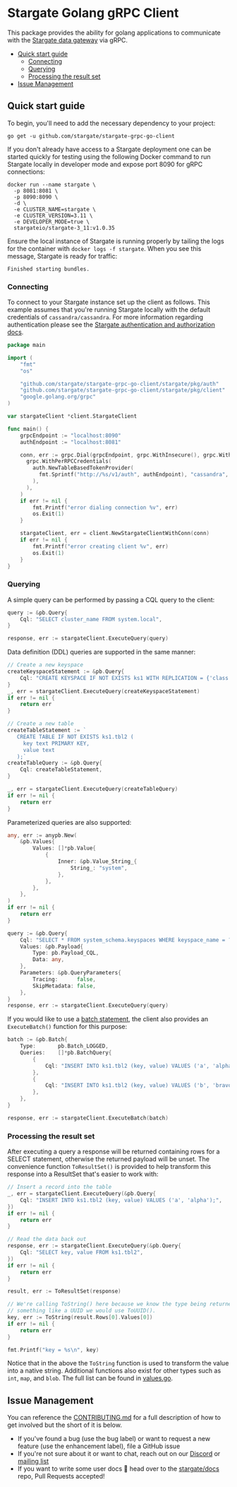 # Stargate Golang gRPC Client

This package provides the ability for golang applications to communicate with the [Stargate data gateway](https://stargate.io/)
via gRPC.

- [Quick start guide](#quick-start-guide)
    - [Connecting](#connecting)
    - [Querying](#querying)
    - [Processing the result set](#processing-the-result-set)
- [Issue Management](#issue-management)
  
## Quick start guide

To begin, you'll need to add the necessary dependency to your project:

```shell
go get -u github.com/stargate/stargate-grpc-go-client
```

If you don't already have access to a Stargate deployment one can be started quickly for testing using the following Docker
command to run Stargate locally in developer mode and expose port 8090 for gRPC connections:

```shell
docker run --name stargate \
  -p 8081:8081 \
  -p 8090:8090 \
  -d \
  -e CLUSTER_NAME=stargate \
  -e CLUSTER_VERSION=3.11 \
  -e DEVELOPER_MODE=true \
  stargateio/stargate-3_11:v1.0.35
```

Ensure the local instance of Stargate is running properly by tailing the logs for the container with `docker logs -f stargate`.
When you see this message, Stargate is ready for traffic:

`Finished starting bundles.`

### Connecting

To connect to your Stargate instance set up the client as follows. This example assumes that you're running Stargate locally
with the default credentials of `cassandra/cassandra`. For more information regarding authentication please see the
[Stargate authentication and authorization docs](https://stargate.io/docs/stargate/1.0/developers-guide/authnz.html).

```go
package main

import (
    "fmt"
    "os"

    "github.com/stargate/stargate-grpc-go-client/stargate/pkg/auth"
    "github.com/stargate/stargate-grpc-go-client/stargate/pkg/client"
    "google.golang.org/grpc"
)

var stargateClient *client.StargateClient

func main() {
    grpcEndpoint := "localhost:8090"
    authEndpoint := "localhost:8081"

    conn, err := grpc.Dial(grpcEndpoint, grpc.WithInsecure(), grpc.WithBlock(),
      grpc.WithPerRPCCredentials(
        auth.NewTableBasedTokenProvider(
          fmt.Sprintf("http://%s/v1/auth", authEndpoint), "cassandra", "cassandra",
        ),
      ),
    )
    if err != nil {
        fmt.Printf("error dialing connection %v", err)
        os.Exit(1)
    }

    stargateClient, err = client.NewStargateClientWithConn(conn)
    if err != nil {
        fmt.Printf("error creating client %v", err)
        os.Exit(1)
    }
}
```

### Querying

A simple query can be performed by passing a CQL query to the client:

```go
query := &pb.Query{
    Cql: "SELECT cluster_name FROM system.local",
}

response, err := stargateClient.ExecuteQuery(query)
```

Data definition (DDL) queries are supported in the same manner:

```go
// Create a new keyspace
createKeyspaceStatement := &pb.Query{
    Cql: "CREATE KEYSPACE IF NOT EXISTS ks1 WITH REPLICATION = {'class' : 'SimpleStrategy', 'replication_factor' : 1};",
}
_, err = stargateClient.ExecuteQuery(createKeyspaceStatement)
if err != nil {
    return err
}

// Create a new table
createTableStatement := `
   CREATE TABLE IF NOT EXISTS ks1.tbl2 (
     key text PRIMARY KEY,
     value text
   );`
createTableQuery := &pb.Query{
    Cql: createTableStatement,
}

_, err = stargateClient.ExecuteQuery(createTableQuery)
if err != nil {
    return err
}
```


Parameterized queries are also supported:

```go
any, err := anypb.New(
    &pb.Values{
        Values: []*pb.Value{
            {
                Inner: &pb.Value_String_{
                    String_: "system",
                },
            },
        },
    },
)
if err != nil {
    return err
}

query := &pb.Query{
    Cql: "SELECT * FROM system_schema.keyspaces WHERE keyspace_name = ?",
    Values: &pb.Payload{
        Type: pb.Payload_CQL,
        Data: any,
    },
    Parameters: &pb.QueryParameters{
        Tracing:      false,
        SkipMetadata: false,
    },
}
response, err := stargateClient.ExecuteQuery(query)
```

If you would like to use a [batch statement](https://cassandra.apache.org/doc/latest/cassandra/cql/dml.html#batch_statement),
the client also provides an `ExecuteBatch()` function for this purpose:

```go
batch := &pb.Batch{
    Type:       pb.Batch_LOGGED,
    Queries:    []*pb.BatchQuery{
        {
            Cql: "INSERT INTO ks1.tbl2 (key, value) VALUES ('a', 'alpha');",
        },
        {
            Cql: "INSERT INTO ks1.tbl2 (key, value) VALUES ('b', 'bravo');",
        },
    },
}

response, err := stargateClient.ExecuteBatch(batch)
```

### Processing the result set

After executing a query a response will be returned containing rows for a SELECT statement, otherwise the returned payload
will be unset. The convenience function `ToResultSet()` is provided to help transform this response into a ResultSet that's easier to work with:

```go
// Insert a record into the table
_, err = stargateClient.ExecuteQuery(&pb.Query{
    Cql: "INSERT INTO ks1.tbl2 (key, value) VALUES ('a', 'alpha');",
})
if err != nil {
    return err
}

// Read the data back out
response, err := stargateClient.ExecuteQuery(&pb.Query{
    Cql: "SELECT key, value FROM ks1.tbl2",
})
if err != nil {
    return err
}

result, err := ToResultSet(response)

// We're calling ToString() here because we know the type being returned. If this was
// something like a UUID we would use ToUUID().
key, err := ToString(result.Rows[0].Values[0])
if err != nil {
    return err
}

fmt.Printf("key = %s\n", key)
```

Notice that in the above the `ToString` function is used to transform the value into a native string. Additional functions
also exist for other types such as `int`, `map`, and `blob`. The full list can be found in [values.go](stargate/pkg/client/values.go).

## Issue Management

You can reference the [CONTRIBUTING.md](CONTRIBUTING.md) for a full description of how to get involved but the short of it is below.

- If you've found a bug (use the bug label) or want to request a new feature (use the enhancement label), file a GitHub issue
- If you're not sure about it or want to chat, reach out on our [Discord](https://discord.gg/GravUqY) or [mailing list](https://groups.google.com/a/lists.stargate.io/g/stargate-users)
- If you want to write some user docs 🎉 head over to the [stargate/docs](https://github.com/stargate/docs) repo, Pull Requests accepted!
